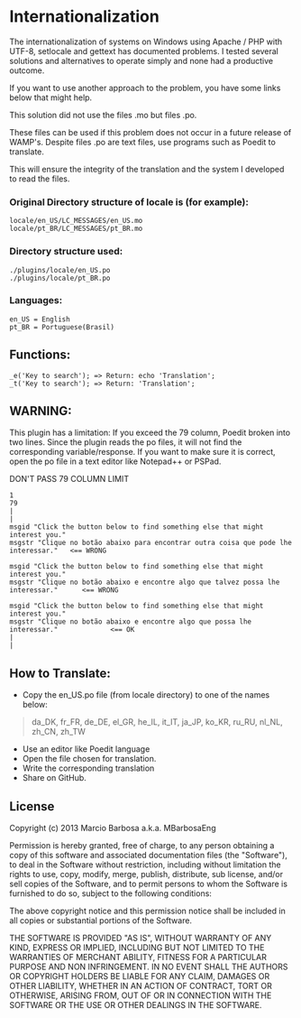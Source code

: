 Internationalization
=========

The internationalization of systems on Windows using Apache / PHP with UTF-8, setlocale and gettext has documented problems. 
I tested several solutions and alternatives to operate simply and none had a productive outcome. 

If you want to use another approach to the problem, you have some links below that might help.

This solution did not use the files .mo but files .po.

These files can be used if this problem does not occur in a future release of WAMP's.
Despite files .po are text files, use programs such as Poedit to translate. 

This will ensure the integrity of the translation and the system I developed to read the files.


### Original Directory structure of locale is (for example): 
	locale/en_US/LC_MESSAGES/en_US.mo 
	locale/pt_BR/LC_MESSAGES/pt_BR.mo 

### Directory structure used:
	./plugins/locale/en_US.po 
	./plugins/locale/pt_BR.po 
		
### Languages:
	en_US = English 
	pt_BR = Portuguese(Brasil)	

## Functions:
	_e('Key to search'); => Return: echo 'Translation'; 
	_t('Key to search'); => Return: 'Translation'; 

## WARNING:
This plugin has a limitation:
If you exceed the 79 column, Poedit broken into two lines.
Since the plugin reads the po files, it will not find the corresponding variable/response.
If you want to make sure it is correct, open the po file in a text editor like Notepad++ or PSPad.
	
DON'T PASS 79 COLUMN LIMIT

	1	                                                                           79
	|                                                                              |
	msgid "Click the button below to find something else that might interest you."
	msgstr "Clique no botão abaixo para encontrar outra coisa que pode lhe interessar."   <== WRONG
	
	msgid "Click the button below to find something else that might interest you."
	msgstr "Clique no botão abaixo e encontre algo que talvez possa lhe interessar."	  <== WRONG
	
	msgid "Click the button below to find something else that might interest you."
	msgstr "Clique no botão abaixo e encontre algo que possa lhe interessar."             <== OK
	|																			   |	

## How to Translate:
- Copy the en_US.po file (from locale directory) to one of the names below:

> 	da_DK, fr_FR, de_DE, el_GR, he_IL, it_IT, ja_JP, ko_KR, ru_RU, nl_NL, zh_CN, zh_TW

 	 	
- Use an editor like Poedit language
- Open the file chosen for translation.
- Write the corresponding translation
- Share on GitHub.


## License
Copyright (c) 2013 Marcio Barbosa a.k.a. MBarbosaEng

Permission is hereby granted, free of charge, to any person obtaining a copy of this software and associated documentation files (the "Software"), to deal in the Software without restriction, including without limitation the rights to use, copy, modify, merge, publish, distribute, sub license, and/or sell copies of the Software, and to permit persons to whom the Software is furnished to do so, subject to the following conditions:

The above copyright notice and this permission notice shall be included in all copies or substantial portions of the Software.

THE SOFTWARE IS PROVIDED "AS IS", WITHOUT WARRANTY OF ANY KIND, EXPRESS OR IMPLIED, INCLUDING BUT NOT LIMITED TO THE WARRANTIES OF MERCHANT ABILITY, FITNESS FOR A PARTICULAR PURPOSE AND NON INFRINGEMENT. IN NO EVENT SHALL THE AUTHORS OR COPYRIGHT HOLDERS BE LIABLE FOR ANY CLAIM, DAMAGES OR OTHER LIABILITY, WHETHER IN AN ACTION OF CONTRACT, TORT OR OTHERWISE, ARISING FROM, OUT OF OR IN CONNECTION WITH THE SOFTWARE OR THE USE OR OTHER DEALINGS IN THE SOFTWARE.